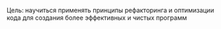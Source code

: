 Цель:
научиться применять принципы рефакторинга и оптимизации кода
для создания более эффективных и чистых программ
